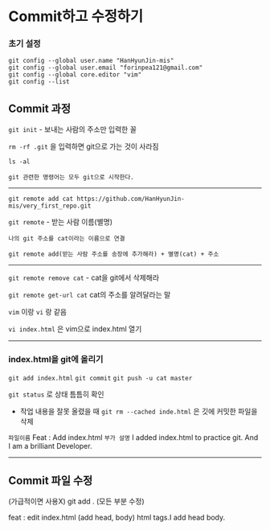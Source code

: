 # Commit하고 수정하기

### 초기 설정
```
git config --global user.name "HanHyunJin-mis"
git config --global user.email "forinpea121@gmail.com"
git config --global core.editor "vim"
git config --list 
```

## Commit 과정
`git init`  - 보내는 사람의 주소만 입력한 꼴


`rm -rf .git` 을 입력하면 git으로 가는 것이 사라짐

`ls -al`
```
git 관련한 명령어는 모두 git으로 시작한다.
``` 
***

`git remote add cat https://github.com/HanHyunJin-mis/very_first_repo.git`

`git remote` - 받는 사람 이름(별명)

```
나의 git 주소를 cat이라는 이름으로 연결

git remote add(받는 사람 주소를 송장에 추가해라) + 별명(cat) + 주소
```

***
`git remote remove cat` - cat을 git에서 삭제해라

`git remote get-url cat` cat의 주소를 알려달라는 말



`vim` 이랑 `vi` 랑 같음

`vi index.html` 은 vim으로 index.html 열기

***
### index.html을 git에 올리기

`git add index.html`
`git commit`
`git push -u cat master`

`git status` 로 상태 틈틈히 확인


- 작업 내용을 잘못 올렸을 때
`git rm --cached inde.html` 은 깃에 커밋한 파일을 삭제


`파일이름` Feat : Add index.html
`부가 설명`  I added index.html to practice git. And I am a brilliant Developer.


***
## Commit 파일 수정

(가급적이면 사용X)
git add . (모든 부분 수정)

feat : edit index.html (add head, body)
html tags.I add head body.
